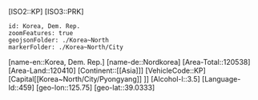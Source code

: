 ﻿---
location: [39.0333,125.75]
type: Country
tags:
- geo/Country

SpocWebEntityId: 26940
isDeleted: false
confidential: public
aliases:
- North-Korea
- Korea~Dem-Rep 
- Nordkorea 

---
[ISO2::KP]
[ISO3::PRK]
```leaflet
id: Korea, Dem. Rep.
zoomFeatures: true
geojsonFolder: ./Korea~North
markerFolder: ./Korea~North/City
```

[name-en::Korea, Dem. Rep.]
[name-de::Nordkorea]
[Area-Total::120538]
[Area-Land::120410]
[Continent::[[Asia]]]
[VehicleCode::KP]
[Capital[[Korea~North/City/Pyongyang]] ]]
[Alcohol-l::3.5]
[Language-Id::459]
[geo-lon::125.75]
[geo-lat::39.0333]

